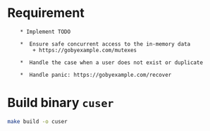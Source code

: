# Requirement

        * Implement TODO

		*  Ensure safe concurrent access to the in-memory data
			+ https://gobyexample.com/mutexes

		*  Handle the case when a user does not exist or duplicate

		*  Handle panic: https://gobyexample.com/recover


# Build binary `cuser`
```bash
make build -o cuser
```

